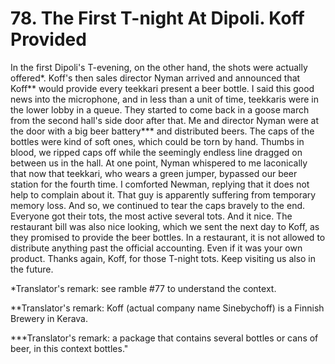 


    
# 78. The First T-night At Dipoli. Koff Provided

In the first Dipoli's T-evening, on the other hand, the shots were actually offered\*. Koff's then sales director Nyman arrived and announced that Koff\*\* would provide every teekkari present a beer bottle. I said this good news into the microphone, and in less than a unit of time, teekkaris were in the lower lobby in a queue. They started to come back in a goose march from the second hall's side door after that. Me and director Nyman were at the door with a big beer battery\*\*\* and distributed beers. The caps of the bottles were kind of soft ones, which could be torn by hand. Thumbs in blood, we ripped caps off while the seemingly endless line dragged on between us in the hall. At one point, Nyman whispered to me laconically that now that teekkari, who wears a green jumper, bypassed our beer station for the fourth time. I comforted Newman, replying that it does not help to complain about it. That guy is apparently suffering from temporary memory loss. And so, we continued to tear the caps bravely to the end. Everyone got their tots, the most active several tots. And it nice. The restaurant bill was also nice looking, which we sent the next day to Koff, as they promised to provide the beer bottles. In a restaurant, it is not allowed to distribute anything past the official accounting. Even if it was your own product. Thanks again, Koff, for those T-night tots. Keep visiting us also in the future.

\*Translator's remark: see ramble #77 to understand the context.

\*\*Translator's remark: Koff (actual company name Sinebychoff) is a Finnish Brewery in Kerava.

\*\*\*Translator's remark: a package that contains several bottles or cans of beer, in this context bottles."
